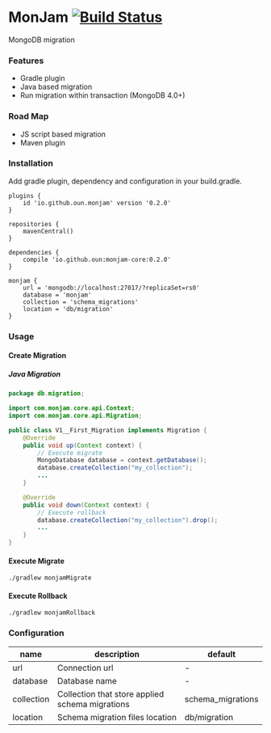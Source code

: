 # MonJam [![Build Status](https://travis-ci.com/oun/monjam.svg?branch=master)](https://travis-ci.com/oun/monjam)

MongoDB migration

### Features
- Gradle plugin
- Java based migration
- Run migration within transaction (MongoDB 4.0+)

### Road Map
- JS script based migration
- Maven plugin

### Installation

Add gradle plugin, dependency and configuration in your build.gradle.
```
plugins {
    id 'io.github.oun.monjam' version '0.2.0'
}

repositories {
    mavenCentral()
}

dependencies {
    compile 'io.github.oun:monjam-core:0.2.0'
}

monjam {
    url = 'mongodb://localhost:27017/?replicaSet=rs0'
    database = 'monjam'
    collection = 'schema_migrations'
    location = 'db/migration'
}
```

### Usage

#### Create Migration

##### Java Migration
```java
package db.migration;

import com.monjam.core.api.Context;
import com.monjam.core.api.Migration;

public class V1__First_Migration implements Migration {
    @Override
    public void up(Context context) {
        // Execute migrate
        MongoDatabase database = context.getDatabase();
        database.createCollection("my_collection");
        ...
    }

    @Override
    public void down(Context context) {
        // Execute rollback
        database.createCollection("my_collection").drop();
        ...
    }
}
```

#### Execute Migrate
`./gradlew monjamMigrate`

#### Execute Rollback
`./gradlew monjamRollback`

### Configuration
| name        | description                      | default |
|-------------|----------------------------------|---------|
| url         | Connection url                   | -       |
| database    | Database name                    | -       |
| collection  | Collection that store applied schema migrations | schema_migrations |
| location    | Schema migration files location  | db/migration |
